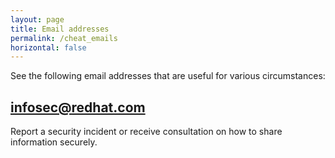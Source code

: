 ```yaml
---
layout: page
title: Email addresses
permalink: /cheat_emails
horizontal: false
---
```


See the following email addresses that are useful for various circumstances:

## infosec@redhat.com

Report a security incident or receive consultation on how to share information securely.